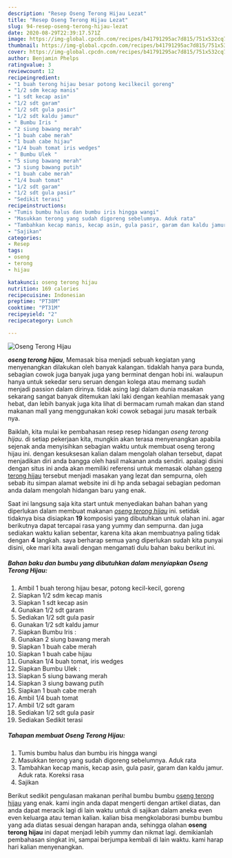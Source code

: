 ```yaml
---
description: "Resep Oseng Terong Hijau Lezat"
title: "Resep Oseng Terong Hijau Lezat"
slug: 94-resep-oseng-terong-hijau-lezat
date: 2020-08-29T22:39:17.571Z
image: https://img-global.cpcdn.com/recipes/b41791295ac7d815/751x532cq70/oseng-terong-hijau-foto-resep-utama.jpg
thumbnail: https://img-global.cpcdn.com/recipes/b41791295ac7d815/751x532cq70/oseng-terong-hijau-foto-resep-utama.jpg
cover: https://img-global.cpcdn.com/recipes/b41791295ac7d815/751x532cq70/oseng-terong-hijau-foto-resep-utama.jpg
author: Benjamin Phelps
ratingvalue: 3
reviewcount: 12
recipeingredient:
- "1 buah terong hijau besar potong kecilkecil goreng"
- "1/2 sdm kecap manis"
- "1 sdt kecap asin"
- "1/2 sdt garam"
- "1/2 sdt gula pasir"
- "1/2 sdt kaldu jamur"
- " Bumbu Iris "
- "2 siung bawang merah"
- "1 buah cabe merah"
- "1 buah cabe hijau"
- "1/4 buah tomat iris wedges"
- " Bumbu Ulek "
- "5 siung bawang merah"
- "3 siung bawang putih"
- "1 buah cabe merah"
- "1/4 buah tomat"
- "1/2 sdt garam"
- "1/2 sdt gula pasir"
- "Sedikit terasi"
recipeinstructions:
- "Tumis bumbu halus dan bumbu iris hingga wangi"
- "Masukkan terong yang sudah digoreng sebelumnya. Aduk rata"
- "Tambahkan kecap manis, kecap asin, gula pasir, garam dan kaldu jamur. Aduk rata. Koreksi rasa"
- "Sajikan"
categories:
- Resep
tags:
- oseng
- terong
- hijau

katakunci: oseng terong hijau 
nutrition: 169 calories
recipecuisine: Indonesian
preptime: "PT38M"
cooktime: "PT31M"
recipeyield: "2"
recipecategory: Lunch

---
```



![Oseng Terong Hijau](https://img-global.cpcdn.com/recipes/b41791295ac7d815/751x532cq70/oseng-terong-hijau-foto-resep-utama.jpg)

<b><i>oseng terong hijau</i></b>, Memasak bisa menjadi sebuah kegiatan yang menyenangkan dilakukan oleh banyak kalangan. tidaklah hanya para bunda, sebagian cowok juga banyak juga yang berminat dengan hobi ini. walaupun hanya untuk sekedar seru seruan dengan kolega atau memang sudah menjadi passion dalam dirinya. tidak asing lagi dalam dunia masakan sekarang sangat banyak ditemukan laki laki dengan keahlian memasak yang hebat, dan lebih banyak juga kita lihat di bermacam rumah makan dan stand makanan mall yang menggunakan koki cowok sebagai juru masak terbaik nya.

Baiklah, kita mulai ke pembahasan resep resep hidangan <i>oseng terong hijau</i>. di setiap pekerjaan kita, mungkin akan terasa menyenangkan apabila sejenak anda menyisihkan sebagian waktu untuk membuat oseng terong hijau ini. dengan kesuksesan kalian dalam mengolah olahan tersebut, dapat menjadikan diri anda bangga oleh hasil makanan anda sendiri. apalagi disini dengan situs ini anda akan memiliki referensi untuk memasak olahan <u>oseng terong hijau</u> tersebut menjadi masakan yang lezat dan sempurna, oleh sebab itu simpan alamat website ini di hp anda sebagai sebagian pedoman anda dalam mengolah hidangan baru yang enak.




Saat ini langsung saja kita start untuk menyediakan bahan bahan yang diperlukan dalam membuat makanan <u><i>oseng terong hijau</i></u> ini. setidak tidaknya bisa disiapkan <b>19</b> komposisi yang dibutuhkan untuk olahan ini. agar berikutnya dapat tercapai rasa yang yummy dan sempurna. dan juga sediakan waktu kalian sebentar, karena kita akan membuatnya paling tidak dengan <b>4</b> langkah. saya berharap semua yang diperlukan sudah kita punyai disini, oke mari kita awali dengan mengamati dulu bahan baku berikut ini.

<!--inarticleads1-->

##### Bahan baku dan bumbu yang dibutuhkan dalam menyiapkan Oseng Terong Hijau:

1. Ambil 1 buah terong hijau besar, potong kecil-kecil, goreng
1. Siapkan 1/2 sdm kecap manis
1. Siapkan 1 sdt kecap asin
1. Gunakan 1/2 sdt garam
1. Sediakan 1/2 sdt gula pasir
1. Gunakan 1/2 sdt kaldu jamur
1. Siapkan  Bumbu Iris :
1. Gunakan 2 siung bawang merah
1. Siapkan 1 buah cabe merah
1. Siapkan 1 buah cabe hijau
1. Gunakan 1/4 buah tomat, iris wedges
1. Siapkan  Bumbu Ulek :
1. Siapkan 5 siung bawang merah
1. Siapkan 3 siung bawang putih
1. Siapkan 1 buah cabe merah
1. Ambil 1/4 buah tomat
1. Ambil 1/2 sdt garam
1. Sediakan 1/2 sdt gula pasir
1. Sediakan Sedikit terasi




<!--inarticleads2-->

##### Tahapan membuat Oseng Terong Hijau:

1. Tumis bumbu halus dan bumbu iris hingga wangi
1. Masukkan terong yang sudah digoreng sebelumnya. Aduk rata
1. Tambahkan kecap manis, kecap asin, gula pasir, garam dan kaldu jamur. Aduk rata. Koreksi rasa
1. Sajikan




Berikut sedikit pengulasan makanan perihal bumbu bumbu <u>oseng terong hijau</u> yang enak. kami ingin anda dapat mengerti dengan artikel diatas, dan anda dapat meracik lagi di lain waktu untuk di sajikan dalam aneka even even keluarga atau teman kalian. kalian bisa mengkolaborasi bumbu bumbu yang ada diatas sesuai dengan harapan anda, sehingga olahan <b>oseng terong hijau</b> ini dapat menjadi lebih yummy dan nikmat lagi. demikianlah pembahasan singkat ini, sampai berjumpa kembali di lain waktu. kami harap hari kalian menyenangkan.
